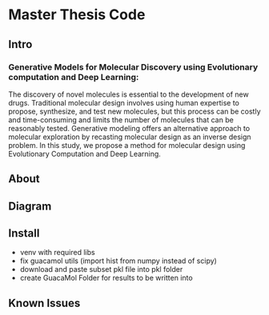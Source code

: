 # Master Thesis Code

## Intro

### Generative Models for Molecular Discovery using Evolutionary computation and Deep Learning:
The discovery of novel molecules is essential to the development of new drugs. Traditional molecular design involves using human expertise to propose, synthesize, and test new molecules, but this process can be costly and time-consuming and limits the number of molecules that can be reasonably tested. Generative modeling offers an alternative approach to molecular exploration by recasting molecular design as an inverse design problem. In this study, we propose a method for molecular design using Evolutionary Computation and Deep Learning.

## About

## Diagram

## Install

- venv with required libs
- fix guacamol utils (import hist from numpy instead of scipy)
- download and paste subset pkl file into pkl folder
- create GuacaMol Folder for results to be written into

## Known Issues
